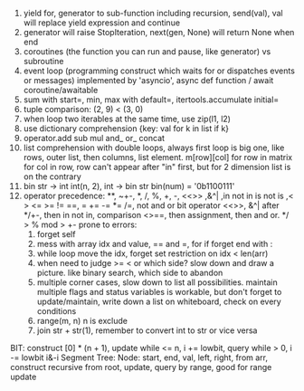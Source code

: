 1. yield for, generator to sub-function including recursion, send(val), val will replace yield expression and continue
2. generator will raise StopIteration, next(gen, None) will return None when end
3. coroutines (the function you can run and pause, like generator) vs subroutine
4. event loop (programming construct which waits for or dispatches events or messages) implemented by 'asyncio', async def function / await coroutine/awaitable
5. sum with start=, min, max with default=, itertools.accumulate initial=
6. tuple comparison: (2, 9) < (3, 0)
7. when loop two iterables at the same time, use zip(l1, l2) 
8. use dictionary comprehension {key: val for k in list if k}
9. operator.add sub mul and_ or_ concat
10. list comprehension with double loops, always first loop is big one, like rows, outer list, then columns, list element.  m[row][col] for row in matrix for col in row, row can't appear after "in" first, but for 2 dimension list is on the contrary
11. bin str -> int int(n, 2), int -> bin str bin(num) = '0b1100111'
12. operator precedence: **, ~+-, *, /, %, +, -, <<>> ,&^| ,in not in is not is ,< > <= >= != ==, = += -= *= /=, not and or
bit operator <<>>, &^| after */+-, then in not in, comparison <>==, then assignment, then and or. */ > % mod > +-
prone to errors:
    1. forget self
    2. mess with array idx and value,  == and =, for if forget end with :
    3. while loop move the idx, forget set restriction on idx < len(arr)
    4. when need to judge >= < or which side? slow down and draw a picture. like binary search, which side to abandon
    5. multiple corner cases, slow down to list all possibilities. maintain multiple flags and status variables is workable, but don't forget to update/maintain, write down a list on whiteboard, check on every conditions
    6. range(m, n) n is exclude
    7. join str + str(1), remember to convert int to str or vice versa



BIT: construct [0] * (n + 1), update while <= n, i += lowbit, query while > 0, i -= lowbit i&-i
Segment Tree: Node: start, end, val, left, right, from arr, construct recursive from root, update, query by range, good for range update

